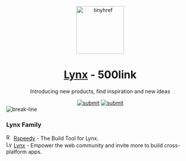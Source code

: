 <div align="center"><a target="_blank" href="https://tinyhref.com"><img src="https://i.imgur.com/cY13Vvb.png" height="128" alt="tinyhref"/></a></div>
<h1 align="center"><a target="_blank" href="https://500link.com/lynxjs">Lynx</a> - 500link</h1>
<p align="center">Introducing new products, find inspiration and new ideas</p>

<div align="center"><a target="_blank" href="https://500link.com/submit"><img src="https://img.shields.io/badge/Submit-c32769.svg?style=flat" alt="submit"/></a>
<a target="_blank" href="https://x.com/intent/follow?screen_name=tinyhref"><img src="https://img.shields.io/twitter/follow/tinyhref" alt="submit"/></a></div>

<img src="https://i.imgur.com/waxVImv.png" alt="break-line"/>

<h3>Lynx Family</h3>

<div><img width="16" src="https://i.imgur.com/8HZN9bD.png" alt="Rspeedy"/> <a target="_blank" href="https://500link.com/rspeedy">Rspeedy</a> - The Build Tool for Lynx.</div>
<div><img width="16" src="https://i.imgur.com/ZMw21gh.png" alt="Lynx"/> <a target="_blank" href="https://500link.com/lynxjs">Lynx</a> - Empower the web community and invite more to build cross-platform apps.</div>
